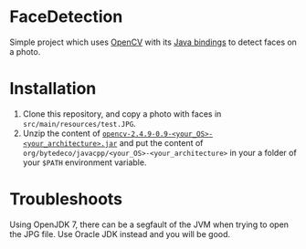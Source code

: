 # FaceDetection
Simple project which uses [OpenCV](http://opencv.org/) with its [Java bindings](http://docs.opencv.org/doc/tutorials/introduction/desktop_java/java_dev_intro.html) to detect faces on a photo.

# Installation
 1. Clone this repository, and copy a photo with faces in `src/main/resources/test.JPG`.
 2. Unzip the content of [`opencv-2.4.9-0.9-<your_OS>-<your_architecture>.jar`](http://search.maven.org/#artifactdetails%7Corg.bytedeco.javacpp-presets%7Copencv%7C2.4.9-0.9%7Cjar) and put the content of `org/bytedeco/javacpp/<your_OS>-<your_architecture>` in your a folder of your `$PATH` environment variable.

# Troubleshoots
Using OpenJDK 7, there can be a segfault of the JVM when trying to open the JPG file. Use Oracle JDK instead and you will be good.
